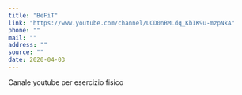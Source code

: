 ```yaml
---
title: "BeFiT"
link: "https://www.youtube.com/channel/UCD0nBMLdq_KbIK9u-mzpNkA"
phone: ""
mail: ""
address: ""
source: ""
date: 2020-04-03
---
```


Canale youtube per esercizio fisico
